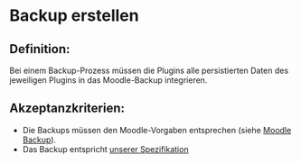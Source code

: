 # Backup erstellen

## Definition:

Bei einem Backup-Prozess müssen die Plugins alle persistierten Daten des jeweiligen Plugins in das Moodle-Backup integrieren.


## Akzeptanzkriterien:
- Die Backups müssen den Moodle-Vorgaben entsprechen (siehe [Moodle Backup](https://docs.moodle.org/dev/Backup_2.0_for_developers)).
- Das Backup entspricht [unserer Spezifikation](https://wiki.projekt-adler.eu/de/MoodlePlugin/mbz-format)
